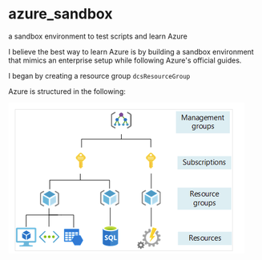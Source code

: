 # azure_sandbox
a sandbox environment to test scripts and learn Azure

I believe the best way to learn Azure is by building a sandbox environment that mimics an enterprise setup while following Azure's official guides.

I began by creating a resource group `dcsResourceGroup`

Azure is structured in the following:

![Azure Hierarchy](Screenshot_1.png)



